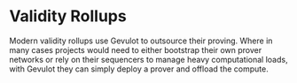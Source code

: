 # Validity Rollups

Modern validity rollups use Gevulot to outsource their proving. Where in many cases projects would need to either bootstrap their own prover networks or rely on their sequencers to manage heavy computational loads, with Gevulot they can simply deploy a prover and offload the compute.

